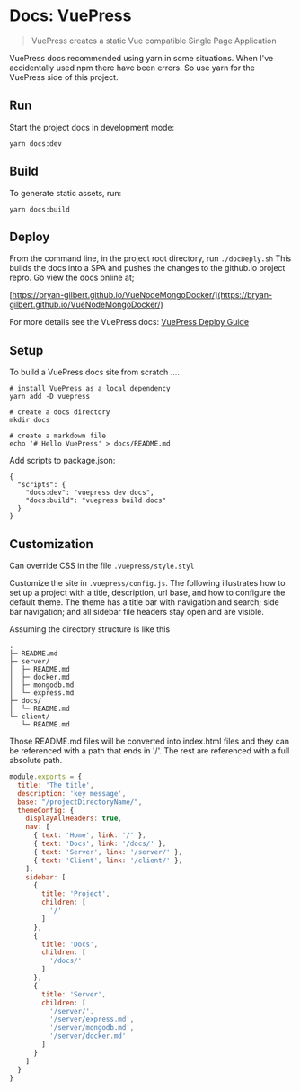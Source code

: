 # Docs: VuePress

> VuePress creates a static Vue compatible Single Page Application

VuePress docs recommended using yarn in some situations. When I've accidentally 
used npm there have been errors. So use yarn for the VuePress side of this project.


## Run
Start the project docs in development mode:

```
yarn docs:dev
```

## Build
To generate static assets, run:
```
yarn docs:build 
```

## Deploy

From the command line, in the project root directory, run ```./docDeply.sh```
This builds the docs into a SPA and pushes the changes to the github.io project repro. Go view the docs online at;

[https://bryan-gilbert.github.io/VueNodeMongoDocker/](https://bryan-gilbert.github.io/VueNodeMongoDocker/)

For more details see the VuePress docs: [VuePress Deploy Guide](https://vuepress.vuejs.org/guide/deploy.html#github-pages)


## Setup

To build a VuePress docs site from scratch ....
``` 
# install VuePress as a local dependency
yarn add -D vuepress 

# create a docs directory
mkdir docs

# create a markdown file
echo '# Hello VuePress' > docs/README.md 
```

Add scripts to package.json:

```
{
  "scripts": {
    "docs:dev": "vuepress dev docs",
    "docs:build": "vuepress build docs"
  }
}
```

## Customization

Can override CSS in the file ```.vuepress/style.styl```

Customize the site in ```.vuepress/config.js```.  The following illustrates how to 
set up a project with a title, description, url base, and how to configure the default theme.
The theme has a title bar with navigation and search; side bar navigation; and all
sidebar file headers stay open and are visible.

Assuming the directory structure is like this

```
.
├─ README.md
├─ server/
│  ├─ README.md
│  ├─ docker.md
│  ├─ mongodb.md
│  └─ express.md
├─ docs/
│  └─ README.md
└─ client/
   └─ README.md

```
Those README.md files will be converted into index.html files and they can be referenced
with a path that ends in '/'.  The rest are referenced with a full absolute path.

```js
module.exports = {
  title: 'The title',
  description: 'key message',
  base: "/projectDirectoryName/",
  themeConfig: {
    displayAllHeaders: true,
    nav: [
      { text: 'Home', link: '/' },
      { text: 'Docs', link: '/docs/' },
      { text: 'Server', link: '/server/' },
      { text: 'Client', link: '/client/' },
    ],
    sidebar: [
      {
        title: 'Project',
        children: [
          '/'
        ]
      },
      {
        title: 'Docs',
        children: [
          '/docs/'
        ]
      },
      {
        title: 'Server',
        children: [
          '/server/',
          '/server/express.md',
          '/server/mongodb.md',
          '/server/docker.md'
        ]
      }
    ]
  }
}
```